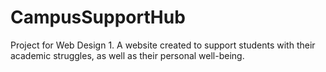 # CampusSupportHub
Project for Web Design 1.
A website created to support students with their academic struggles, as well as their personal well-being.

